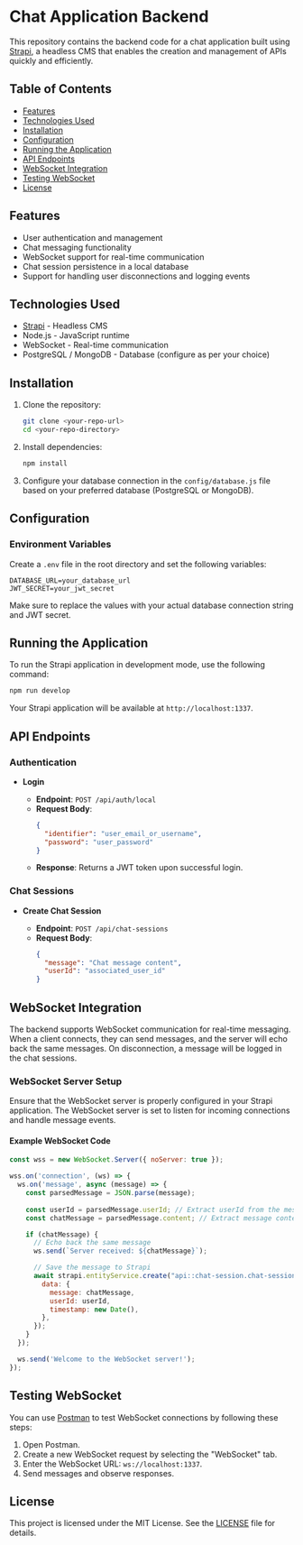 # Chat Application Backend

This repository contains the backend code for a chat application built using [Strapi](https://strapi.io/), a headless CMS that enables the creation and management of APIs quickly and efficiently.

## Table of Contents

- [Features](#features)
- [Technologies Used](#technologies-used)
- [Installation](#installation)
- [Configuration](#configuration)
- [Running the Application](#running-the-application)
- [API Endpoints](#api-endpoints)
- [WebSocket Integration](#websocket-integration)
- [Testing WebSocket](#testing-websocket)
- [License](#license)

## Features

- User authentication and management
- Chat messaging functionality
- WebSocket support for real-time communication
- Chat session persistence in a local database
- Support for handling user disconnections and logging events

## Technologies Used

- [Strapi](https://strapi.io/) - Headless CMS
- Node.js - JavaScript runtime
- WebSocket - Real-time communication
- PostgreSQL / MongoDB - Database (configure as per your choice)

## Installation

1. Clone the repository:

   ```bash
   git clone <your-repo-url>
   cd <your-repo-directory>
   ```

2. Install dependencies:

   ```bash
   npm install
   ```

3. Configure your database connection in the `config/database.js` file based on your preferred database (PostgreSQL or MongoDB).

## Configuration

### Environment Variables

Create a `.env` file in the root directory and set the following variables:

```env
DATABASE_URL=your_database_url
JWT_SECRET=your_jwt_secret
```

Make sure to replace the values with your actual database connection string and JWT secret.

## Running the Application

To run the Strapi application in development mode, use the following command:

```bash
npm run develop
```

Your Strapi application will be available at `http://localhost:1337`.

## API Endpoints

### Authentication

- **Login**

  - **Endpoint**: `POST /api/auth/local`
  - **Request Body**: 
    ```json
    {
      "identifier": "user_email_or_username",
      "password": "user_password"
    }
    ```
  - **Response**: Returns a JWT token upon successful login.

### Chat Sessions

- **Create Chat Session**

  - **Endpoint**: `POST /api/chat-sessions`
  - **Request Body**: 
    ```json
    {
      "message": "Chat message content",
      "userId": "associated_user_id"
    }
    ```

## WebSocket Integration

The backend supports WebSocket communication for real-time messaging. When a client connects, they can send messages, and the server will echo back the same messages. On disconnection, a message will be logged in the chat sessions.

### WebSocket Server Setup

Ensure that the WebSocket server is properly configured in your Strapi application. The WebSocket server is set to listen for incoming connections and handle message events.

#### Example WebSocket Code

```javascript
const wss = new WebSocket.Server({ noServer: true });

wss.on('connection', (ws) => {
  ws.on('message', async (message) => {
    const parsedMessage = JSON.parse(message);
    
    const userId = parsedMessage.userId; // Extract userId from the message
    const chatMessage = parsedMessage.content; // Extract message content

    if (chatMessage) {
      // Echo back the same message
      ws.send(`Server received: ${chatMessage}`);

      // Save the message to Strapi
      await strapi.entityService.create("api::chat-session.chat-session", {
        data: {
          message: chatMessage,
          userId: userId,
          timestamp: new Date(),
        },
      });
    }
  });

  ws.send('Welcome to the WebSocket server!');
});
```

## Testing WebSocket

You can use [Postman](https://www.postman.com/) to test WebSocket connections by following these steps:

1. Open Postman.
2. Create a new WebSocket request by selecting the "WebSocket" tab.
3. Enter the WebSocket URL: `ws://localhost:1337`.
4. Send messages and observe responses.

## License

This project is licensed under the MIT License. See the [LICENSE](LICENSE) file for details.